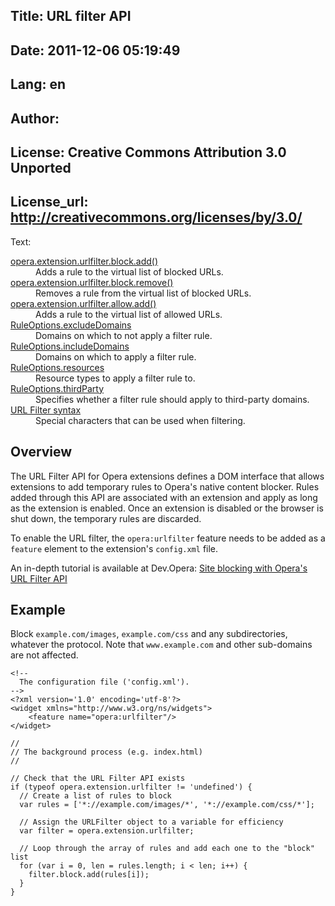 Title: URL filter API
----
Date: 2011-12-06 05:19:49
----
Lang: en
----
Author: 
----
License: Creative Commons Attribution 3.0 Unported
----
License_url: http://creativecommons.org/licenses/by/3.0/
----
Text:

<dl class="apicontents">
   <dt><a href="/articles/view/extensions-api-urlfilter-block-add">opera.extension.urlfilter.block.add()</a></dt>
   <dd>Adds a rule to the virtual list of blocked URLs.</dd>
   
   <dt><a href="/articles/view/extensions-api-urlfilter-block-remove">opera.extension.urlfilter.block.remove()</a></dt>
   <dd>Removes a rule from the virtual list of blocked URLs.</dd>

   <dt><a href="/articles/view/extensions-api-urlfilter-allow-add">opera.extension.urlfilter.allow.add()</a></dt>
   <dd>Adds a rule to the virtual list of allowed URLs.</dd>
   
   <dt><a href="/articles/view/extensions-api-ruleOptions-excludeDomains">RuleOptions.excludeDomains</a></dt>
   <dd>Domains on which to not apply a filter rule.</dd>
   
   <dt><a href="/articles/view/extensions-api-ruleOptions-includeDomains">RuleOptions.includeDomains</a></dt>
   <dd>Domains on which to apply a filter rule.</dd>
   
   <dt><a href="/articles/view/extensions-api-ruleOptions-resources">RuleOptions.resources</a></dt>
   <dd>Resource types to apply a filter rule to.</dd>
   
   <dt><a href="/articles/view/extensions-api-ruleOptions-thirdParty">RuleOptions.thirdParty</a></dt>
   <dd>Specifies whether a filter rule should apply to third-party domains.</dd>

   <dt><a href="/articles/view/extensions-api-urlfilter-syntax">URL Filter syntax</a></dt>
   <dd>Special characters that can be used when filtering.</dd>
</dl>

<h2>Overview</h2>

<p>The URL Filter API for Opera extensions defines a DOM interface that allows extensions to add temporary rules to Opera&#39;s native content blocker. Rules added through this API are associated with an extension and apply as long as the extension is enabled. Once an extension is disabled or the browser is shut down, the temporary rules are discarded.</p>

<p>To enable the URL filter, the <code>opera:urlfilter</code> feature needs to be added as a <code>feature</code> element to the extension&#39;s <code>config.xml</code> file.</p>

<p>An in-depth tutorial is available at Dev.Opera: <a href="http://dev.opera.com/articles/view/site-blocking-with-operas-url-filter-api/">Site blocking with Opera&#39;s URL Filter API</a></p>
    
<h2>Example</h2>

<p>Block <code>example.com/images</code>, <code>example.com/css</code> and any subdirectories, whatever the protocol. Note that <code>www.example.com</code> and other sub-domains are not affected.</p>
    
<pre><code>&lt;!-- 
  The configuration file (&#39;config.xml&#39;).
--&gt;
&lt;?xml version=&#39;1.0&#39; encoding=&#39;utf-8&#39;?&gt;
&lt;widget xmlns=&quot;http://www.w3.org/ns/widgets&quot;&gt;
    &lt;feature name=&quot;opera:urlfilter&quot;/&gt;
&lt;/widget&gt;</code></pre>    

<pre><code>//
// The background process (e.g. index.html)
//

// Check that the URL Filter API exists
if (typeof opera.extension.urlfilter != &#39;undefined&#39;) {
  // Create a list of rules to block
  var rules = [&#39;*://example.com/images/*&#39;, &#39;*://example.com/css/*&#39;];

  // Assign the URLFilter object to a variable for efficiency
  var filter = opera.extension.urlfilter;

  // Loop through the array of rules and add each one to the &quot;block&quot; list
  for (var i = 0, len = rules.length; i &lt; len; i++) {
    filter.block.add(rules[i]);
  }
}</code></pre>

